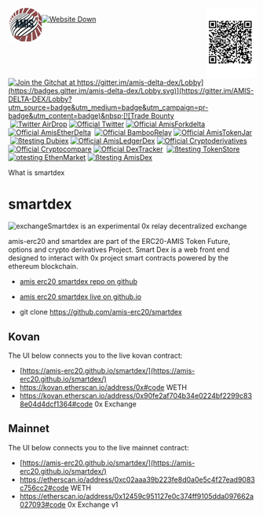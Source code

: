 <img align="left" src="https://raw.githubusercontent.com/amisolution/ERC20-AMIS/master/amis-logo3.png" alt="amis-logo3"/>
<img align="right" src="https://raw.githubusercontent.com/amisolution/ERC20-AMIS/master/images/AMIS-QRCODE.png" alt="AMIS-QRCODE" width="100"/>

[![Website Down](https://img.shields.io/badge/website-down-red.svg)](http://erc20-amis.amisolution.net/)&nbsp;
[![Join the Gitchat at https://gitter.im/amis-delta-dex/Lobby](https://badges.gitter.im/amis-delta-dex/Lobby.svg)](https://gitter.im/AMIS-DELTA-DEX/Lobby?utm_source=badge&utm_medium=badge&utm_campaign=pr-badge&utm_content=badge)&nbsp;[![Trade Bounty](https://img.shields.io/badge/trade-bounty-orange.svg)](https://github.com/amisolution/ERC20-AMIS/issues/)&nbsp;[![Twitter AirDrop](https://img.shields.io/badge/Twitter-Airdrop-red.svg)](https://twitter.com/AMIStoken_ERC20)&nbsp;[![Official Twitter](https://img.shields.io/badge/official-twitter-brightgreen.svg)](https://twitter.com/amis_erc20)&nbsp;[![Official AmisForkdelta](https://img.shields.io/badge/official-forkdelta-brightgreen.svg)](https://forkdelta.app/#!/trade/0x949bed886c739f1a3273629b3320db0c5024c719-ETH)
&nbsp;[![Official AmisEtherDelta](https://img.shields.io/badge/official-etherdelta-brightgreen.svg)](https://etherdelta.com/#0x949bed886c739f1a3273629b3320db0c5024c719-ETH)
&nbsp;[![Official BambooRelay](https://img.shields.io/badge/official-bamboorelay-brightgreen.svg)](https://bamboorelay.com/trade/AMIS-WETH)&nbsp;[![Official AmisTokenJar](https://img.shields.io/badge/official-tokenjar-brightgreen.svg)](https://tokenjar.io/amis)
&nbsp;[![ßtesting Dubiex](https://img.shields.io/badge/ßtesting-dubiex-yellow.svg)](https://dubiex.com/AMIS/ETH)&nbsp;[![Official AmisLedgerDex](https://img.shields.io/badge/official-ledgerdex-1330e3.svg)](https://app.ledgerdex.com/#/app/orders/maker-taker/AMIS/0x949bed886c739f1a3273629b3320db0c5024c719/WETH/0xc02aaa39b223fe8d0a0e5c4f27ead9083c756cc2
)&nbsp;[![Official Cryptoderivatives](https://img.shields.io/badge/official-cryptoderivatives-4330e7.svg)](https://cryptoderivatives.market/token/AMIS)&nbsp;[![Official Cryptocompare](https://img.shields.io/badge/official-cryptocompare-brightgreen.svg)](https://www.cryptocompare.com/coins/amis)&nbsp;[![Official DexTracker](https://img.shields.io/badge/official-dextracker-brightgreen.svg)](https://etherscan.io/dextracker?filter=&q=AMIS)
&nbsp;[![ßtesting TokenStore](https://img.shields.io/badge/ßtesting-TokenStore-yellow.svg)](https://token.store/trade/0x949bed886c739f1a3273629b3320db0c5024c719)
&nbsp;[![αtesting EthenMarket](https://img.shields.io/badge/αtesting-ethenmarket-lightgrey.svg)](https://ethen.market/949bed886c739f1a3273629b3320db0c5024c719)&nbsp;[![ßtesting AmisDex](https://img.shields.io/badge/ßtesting-amisdex-lightblue.svg)](https://amisdex.github.io/amis-exchange-www)

What is smartdex

# smartdex

Smartdex is an experimental 0x relay decentralized exchange
<img align="left" src="https://raw.githubusercontent.com/amis-erc20/smartdex/master/assets/img/exchange.png" alt="exchange"/>

amis-erc20 and smartdex are part of the ERC20-AMIS Token Future, options and crypto derivatives Project.
Smart Dex is a web front end designed to interact with 0x project smart contracts powered by the ethereum blockchain.

- [amis erc20 smartdex repo on github](https://github.com/amis-erc20/smartdex/)
- [amis erc20 smartdex live on github.io](https://amis-erc20.github.io/smartdex/)

- git clone https://github.com/amis-erc20/smartdex

## Kovan

The UI below connects you to the live kovan contract:
- [https://amis-erc20.github.io/smartdex/](https://amis-erc20.github.io/smartdex/)
- https://kovan.etherscan.io/address/0x#code WETH  
- https://kovan.etherscan.io/address/0x90fe2af704b34e0224bf2299c838e04d4dcf1364#code 0x Exchange

## Mainnet

The UI below connects you to the live mainnet contract:
- [https://amis-erc20.github.io/smartdex/](https://amis-erc20.github.io/smartdex/)
- https://etherscan.io/address/0xc02aaa39b223fe8d0a0e5c4f27ead9083c756cc2#code WETH  
- https://etherscan.io/address/0x12459c951127e0c374ff9105dda097662a027093#code 0x Exchange v1
